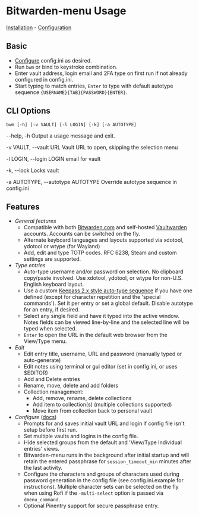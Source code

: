 # Bitwarden-menu Usage

[Installation](install.md) - [Configuration](configure.md)

## Basic

- [Configure](docs/configure.md) config.ini as desired.
- Run `bwm` or bind to keystroke combination.
- Enter vault address, login email and 2FA type on first run if not already configured
  in config.ini.
- Start typing to match entries, `Enter` to type with default autotype sequence
  `{USERNAME}{TAB}{PASSWORD}{ENTER}`.

## CLI Options

`bwm [-h] [-v VAULT] [-l LOGIN] [-k] [-a AUTOTYPE] `

--help, -h Output a usage message and exit.

-v VAULT, --vault URL Vault URL to open, skipping the selection menu

-l LOGIN, --login LOGIN email for vault

-k, --lock Locks vault

-a AUTOTYPE, --autotype AUTOTYPE Override autotype sequence in config.ini

## Features

- *General features*
    - Compatible with both [Bitwarden.com](https://bitwarden.com) and
      self-hosted [Vaultwarden](https://github.com/dani-garci/vaultwarden)
      accounts. Accounts can be switched on the fly.
    - Alternate keyboard languages and layouts supported via xdotool, ydotool or
      wtype (for Wayland)
    - Add, edit and type TOTP codes. RFC 6238, Steam and custom settings are
      supported.
- *Type entries*
    - Auto-type username and/or password on selection. No clipboard copy/paste
      involved. Use xdotool, ydotool, or wtype for non-U.S. English keyboard layout.
    - Use a custom [Keepass 2.x style auto-type sequence][1] if you have one defined
      (except for character repetition and the 'special commands'). Set it per entry
      or set a global default. Disable autotype for an entry, if desired.
    - Select any single field and have it typed into the active window. Notes fields
      can be viewed line-by-line and the selected line will be typed when
      selected.
    - `Enter` to open the URL in the default web browser from the View/Type menu.
- *Edit*
    - Edit entry title, username, URL and password (manually typed or auto-generate)
    - Edit notes using terminal or gui editor (set in config.ini, or uses $EDITOR)
    - Add and Delete entries
    - Rename, move, delete and add folders
    - Collection management:
        - Add, remove, rename, delete collections
        - Add item to collection(s) (multiple collections supported)
        - Move item from collection back to personal vault
- *Configure* ([docs](configure.md))
    - Prompts for and saves initial vault URL and login if config file isn't
      setup before first run.
    - Set multiple vaults and logins in the config file.
    - Hide selected groups from the default and 'View/Type Individual entries' views.
    - Bitwarden-menu runs in the background after initial startup and will retain the
      entered passphrase for `session_timeout_min` minutes after the last activity.
    - Configure the characters and groups of characters used during password
      generation in the config file (see config.ini.example for instructions).
      Multiple character sets can be selected on the fly when using Rofi if the
      `-multi-select` option is passed via `dmenu_command`.
    - Optional Pinentry support for secure passphrase entry.

[1]: https://keepass.info/help/base/autotype.html#autoseq "Keepass 2.x codes"
